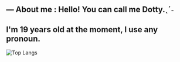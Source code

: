 ## — About me : Hello! You can call me Dotty.ˎˊ˗
## I'm 19 years old at the moment, I use any pronoun.

![Top Langs](https://github-readme-stats.vercel.app/api/top-langs/?username=Fukuroudotty&langs_count=10&theme=dark)

